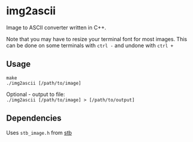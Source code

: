 # img2ascii

Image to ASCII converter written in C++.  

Note that you may have to resize your terminal font for most images. This can be done on some terminals with `ctrl -` and undone with `ctrl +`  

## Usage

`make`  
`./img2ascii [/path/to/image]`  

Optional - output to file:  
`./img2ascii [/path/to/image] > [/path/to/output]`  

## Dependencies

Uses `stb_image.h` from [stb](https://github.com/nothings/stb)
